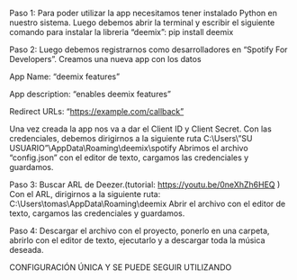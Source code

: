 Paso 1:
Para poder utilizar la app necesitamos tener instalado Python en nuestro sistema. Luego debemos abrir la terminal y escribir el siguiente comando para instalar la libreria “deemix”:
pip install deemix

Paso 2:
Luego debemos registrarnos como desarrolladores en “Spotify For Developers”. Creamos una nueva app con los datos 

App Name: “deemix features”

App description: “enables deemix features”

Redirect URLs: “https://example.com/callback”

Una vez creada la app nos va a dar el Client ID y Client Secret.
Con las credenciales, debemos dirigirnos a la siguiente ruta
C:\Users\”SU USUARIO”\AppData\Roaming\deemix\spotify
Abrimos el archivo “config.json” con el editor de texto, cargamos las credenciales y guardamos.

Paso 3:
Buscar ARL de Deezer.(tutorial: https://youtu.be/0neXhZh6HEQ )
Con el ARL, dirigirnos a la siguiente ruta:
C:\Users\tomas\AppData\Roaming\deemix
Abrir el archivo con el editor de texto, cargamos las credenciales y guardamos.


Paso 4:
Descargar el archivo con el proyecto, ponerlo en una carpeta, abrirlo con el editor de texto, ejecutarlo y a descargar toda la música deseada.    

CONFIGURACIÓN ÚNICA Y SE PUEDE SEGUIR UTILIZANDO 	
